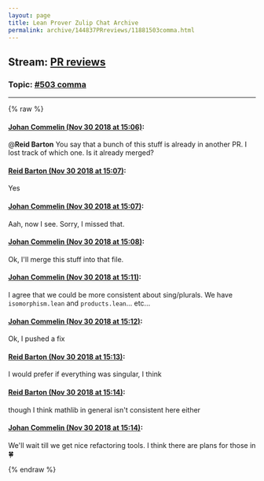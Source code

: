 ```yaml
---
layout: page
title: Lean Prover Zulip Chat Archive 
permalink: archive/144837PRreviews/11881503comma.html
---
```


## Stream: [PR reviews](index.html)
### Topic: [#503 comma](11881503comma.html)

---


{% raw %}
#### [ Johan Commelin (Nov 30 2018 at 15:06)](https://leanprover.zulipchat.com/#narrow/stream/144837-PR%20reviews/topic/%23503%20comma/near/148863048):
@**Reid Barton** You say that a bunch of this stuff is already in another PR. I lost track of which one. Is it already merged?

#### [ Reid Barton (Nov 30 2018 at 15:07)](https://leanprover.zulipchat.com/#narrow/stream/144837-PR%20reviews/topic/%23503%20comma/near/148863080):
Yes

#### [ Johan Commelin (Nov 30 2018 at 15:07)](https://leanprover.zulipchat.com/#narrow/stream/144837-PR%20reviews/topic/%23503%20comma/near/148863092):
Aah, now I see. Sorry, I missed that.

#### [ Johan Commelin (Nov 30 2018 at 15:08)](https://leanprover.zulipchat.com/#narrow/stream/144837-PR%20reviews/topic/%23503%20comma/near/148863135):
Ok, I'll merge this stuff into that file.

#### [ Johan Commelin (Nov 30 2018 at 15:11)](https://leanprover.zulipchat.com/#narrow/stream/144837-PR%20reviews/topic/%23503%20comma/near/148863292):
I agree that we could be more consistent about sing/plurals. We have `isomorphism.lean` and `products.lean`... etc...

#### [ Johan Commelin (Nov 30 2018 at 15:12)](https://leanprover.zulipchat.com/#narrow/stream/144837-PR%20reviews/topic/%23503%20comma/near/148863359):
Ok, I pushed a fix

#### [ Reid Barton (Nov 30 2018 at 15:13)](https://leanprover.zulipchat.com/#narrow/stream/144837-PR%20reviews/topic/%23503%20comma/near/148863424):
I would prefer if everything was singular, I think

#### [ Reid Barton (Nov 30 2018 at 15:14)](https://leanprover.zulipchat.com/#narrow/stream/144837-PR%20reviews/topic/%23503%20comma/near/148863432):
though I think mathlib in general isn't consistent here either

#### [ Johan Commelin (Nov 30 2018 at 15:14)](https://leanprover.zulipchat.com/#narrow/stream/144837-PR%20reviews/topic/%23503%20comma/near/148863489):
We'll wait till we get nice refactoring tools. I think there are plans for those in :four_leaf_clover:


{% endraw %}
